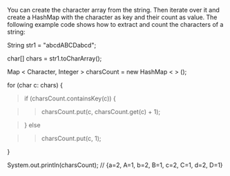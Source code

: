 You can create the character array from the string. Then iterate over it
and create a HashMap with the character as key and their count as value.
The following example code shows how to extract and count the characters
of a string:

String str1 = \"abcdABCDabcd\";

char\[\] chars = str1.toCharArray();

Map \< Character, Integer > charsCount = new HashMap \< > ();

for (char c: chars) {

>if (charsCount.containsKey(c)) {

>>charsCount.put(c, charsCount.get(c) + 1);

>} else

>>charsCount.put(c, 1);

}

System.out.println(charsCount); // {a=2, A=1, b=2, B=1, c=2, C=1, d=2,
D=1}